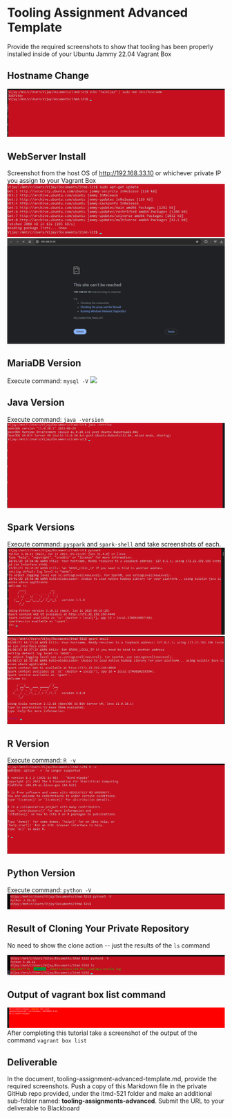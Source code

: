 # Tooling Assignment Advanced Template

Provide the required screenshots to show that tooling has been properly installed inside of your Ubuntu Jammy 22.04 Vagrant Box

## Hostname Change

![Hostname Change](https://github.com/tsaivijay/itm/blob/main/images/hostname.png)

## WebServer Install

Screenshot from the host OS of http://192.168.33.10  or whichever private IP you assign to your Vagrant Box
![install](https://github.com/tsaivijay/itm/blob/main/images/install.png)
![IP](https://github.com/tsaivijay/itm/blob/main/images/ip.png)
## MariaDB Version

Execute command: `mysql -V`
![](https://github.com/tsaivijay/itm/blob/main/images/.png)
## Java Version

Execute command: `java -version`
![java](https://github.com/tsaivijay/itm/blob/main/images/java.png)
## Spark Versions

Execute command: `pyspark` and `spark-shell` and take screenshots of each.
![pyspark](https://github.com/tsaivijay/itm/blob/main/images/pyspark.png)
![spark-shell](https://github.com/tsaivijay/itm/blob/main/images/spark-shell.png)
## R Version

Execute command: `R -v`
![R_version](https://github.com/tsaivijay/itm/blob/main/images/Rscript.png)
## Python Version

Execute command: `python -V`
![python](https://github.com/tsaivijay/itm/blob/main/images/python.png)
## Result of Cloning Your Private Repository

No need to show the clone action -- just the results of the `ls` command

![Cloning](https://github.com/tsaivijay/itm/blob/main/images/cloning.png)

## Output of vagrant box list command
![box](https://github.com/tsaivijay/itm/blob/main/images/box.png)
After completing this tutorial take a screenshot of the output of the command ```vagrant box list```

## Deliverable

In the document, tooling-assignment-advanced-template.md, provide the required screenshots. Push a copy of this Markdown file in the private GitHub repo provided, under the itmd-521 folder and make an additional sub-folder named: **tooling-assignments-advanced**.  Submit the URL to your deliverable to Blackboard
